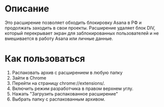 
# Описание

Это расширение позволяет обходить блокировку Asana в РФ и продолжать заходить в свои проекты. Расширение  удаляет блок DIV, который перекрывает экран для заблокированных пользователей и не вмешивается в работу Asana или личные данные.

# Как пользоваться

1) Распаковать архив с расширением в любую папку
2) Зайти в Chrome
3) Перейти на страницу chrome://extensions/.
4) Включить режим разработчика в правом верхнем углу.
5) Нажать "Загрузить распакованное расширение" 
6) Выбрать папку с распакованным архивом.


